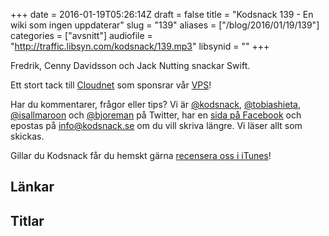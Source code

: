 +++
date = 2016-01-19T05:26:14Z
draft = false
title = "Kodsnack 139 - En wiki som ingen uppdaterar"
slug = "139"
aliases = ["/blog/2016/01/19/139"]
categories = ["avsnitt"]
audiofile = "http://traffic.libsyn.com/kodsnack/139.mp3"
libsynid = ""
+++

Fredrik, Cenny Davidsson och Jack Nutting snackar Swift.

Ett stort tack till [Cloudnet](http://www.cloudnet.se) som sponsrar vår [VPS](http://en.wikipedia.org/wiki/Virtual_private_server)!

Har du kommentarer, frågor eller tips? Vi är [@kodsnack](https://www.twitter.com/kodsnack), [@tobiashieta](https://www.twitter.com/tobiashieta), [@isallmaroon](https://www.twitter.com/isallmaroon) och [@bjoreman](https://www.twitter.com/bjoreman) på Twitter, har en [sida på Facebook](https://www.facebook.com/kodsnack) och epostas på [info@kodsnack.se](mailto:info@kodsnack.se) om du vill skriva längre. Vi läser allt som skickas.

Gillar du Kodsnack får du hemskt gärna [recensera oss i iTunes](http://itunes.apple.com/se/podcast/kodsnack/id561631498?l=en)!

## Länkar ##


## Titlar ##

